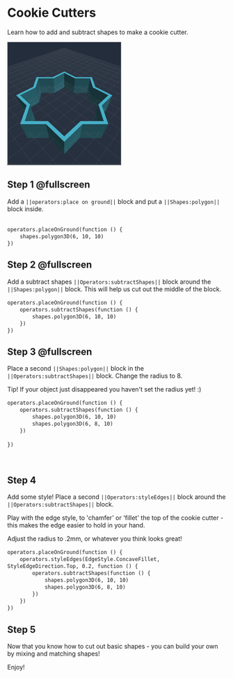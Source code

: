 # Cookie Cutters

Learn how to add and subtract shapes to make a cookie cutter.

![Make a cookie cutter](/docs/static/examples/subtractshapes/project-image.png)



## Step 1 @fullscreen
Add a ``||operators:place on ground||`` block and put a ``||Shapes:polygon||`` block inside.

```blocks

operators.placeOnGround(function () {
    shapes.polygon3D(6, 10, 10)
})

```

## Step 2 @fullscreen

Add a subtract shapes ``||Operators:subtractShapes||`` block around the ``||Shapes:polygon||`` block.  This will help us cut out the middle of the block.

```blocks
operators.placeOnGround(function () {
    operators.subtractShapes(function () {
        shapes.polygon3D(6, 10, 10)
    })
})
```

## Step 3 @fullscreen

Place a second ``||Shapes:polygon||`` block in the ``||Operators:subtractShapes||`` block.  Change the radius to 8.

Tip!  If your object just disappeared you haven't set the radius yet! :)


```blocks
operators.placeOnGround(function () {
    operators.subtractShapes(function () {
        shapes.polygon3D(6, 10, 10)
        shapes.polygon3D(6, 8, 10)
    })

})



```

## Step 4
Add some style!  Place a second ``||Operators:styleEdges||`` block around the  ``||Operators:subtractShapes||`` block.  

Play with the edge style, to 'chamfer' or 'fillet' the top of the cookie cutter - this makes the edge easier to hold in your hand.  

Adjust the radius to .2mm, or whatever you think looks great!

```blocks
operators.placeOnGround(function () {
    operators.styleEdges(EdgeStyle.ConcaveFillet, StyleEdgeDirection.Top, 0.2, function () {
        operators.subtractShapes(function () {
            shapes.polygon3D(6, 10, 10)
            shapes.polygon3D(6, 8, 10)
        })
    })
})
```

## Step 5

Now that you know how to cut out basic shapes - you can build your own by mixing and matching shapes!  

Enjoy!

